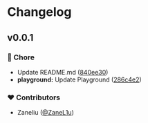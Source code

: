 # Changelog


## v0.0.1


### 🏡 Chore

- Update README.md ([840ee30](https://github.com/qvajs/pixi-lottie/commit/840ee30))
- **playground:** Update Playground ([286c4e2](https://github.com/qvajs/pixi-lottie/commit/286c4e2))

### ❤️ Contributors

- Zaneliu ([@ZaneL1u](http://github.com/ZaneL1u))

